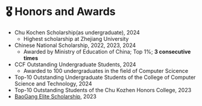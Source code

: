 # 🎖 Honors and Awards
-  Chu Kochen Scholarship(as undergraduate), 2024
    - Highest scholarship at Zhejiang University
- Chinese National Scholarship, 2022, 2023, 2024
    - Awarded by Ministry of Education of China; Top 1%; **3 consecutive times**
-  CCF Outstanding Undergraduate Students, 2024
    - Awarded to 100 undergraduates in the field of Computer Scicence
-  Top-10 Outstanding Undergraduate Students of the College of Computer Science and Technology, 2024
-  Top-10 Outstanding Students of the Chu Kozhen Honors College, 2023
-  [BaoGang Elite Scholarship](http://www.bsef.baosteel.com/#/winnerlist), 2023

